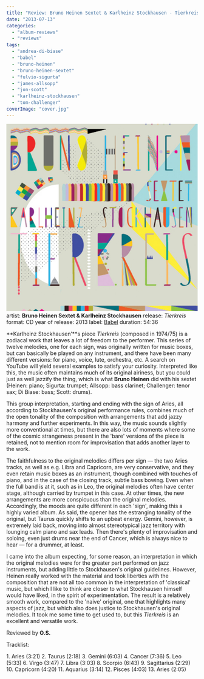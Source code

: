```yaml
---
title: "Review: Bruno Heinen Sextet & Karlheinz Stockhausen - Tierkreis (2013)"
date: "2013-07-13"
categories: 
  - "album-reviews"
  - "reviews"
tags: 
  - "andrea-di-biase"
  - "babel"
  - "bruno-heinen"
  - "bruno-heinen-sextet"
  - "fulvio-sigurta"
  - "james-allsopp"
  - "jon-scott"
  - "karlheinz-stockhausen"
  - "tom-challenger"
coverImage: "cover.jpg"
---
```


[![](images/cover.jpg)](http://www.eveningoflight.nl/wordpress/wp-content/uploads/2013/07/cover.jpg)artist: **Bruno Heinen Sextet & Karlheinz Stockhausen** release: _Tierkreis_ format: CD year of release: 2013 label: [Babel](https://www.google.nl/url?sa=t&rct=j&q=&esrc=s&source=web&cd=1&cad=rja&ved=0CCwQFjAA&url=http%3A%2F%2Fwww.babellabel.co.uk%2F&ei=AA_hUeeJA8bVPMjLgLAP&usg=AFQjCNHB8baw5ScubH8Mt9LiD1rFJsvyoA&sig2=gv539vKgxDIJSvIu0nz9iA&bvm=bv.48705608,d.ZWU) duration: 54:36

**Karlheinz Stockhausen’**s piece _Tierkreis_ (composed in 1974/75) is a zodiacal work that leaves a lot of freedom to the performer. This series of twelve melodies, one for each sign, was originally written for music boxes, but can basically be played on any instrument, and there have been many different versions: for piano, voice, lute, orchestra, etc. A search on YouTube will yield several examples to satisfy your curiosity. Interpreted like this, the music often maintains much of its original airiness, but you could just as well jazzify the thing, which is what **Bruno Heinen** did with his sextet (Heinen: piano; Sigurta: trumpet; Allsopp: bass clarinet; Challenger: tenor sax; Di Biase: bass; Scott: drums).

This group interpretation, starting and ending with the sign of Aries, all according to Stockhausen's original performance rules, combines much of the open tonality of the composition with arrangements that add jazzy harmony and further experiments. In this way, the music sounds slightly more conventional at times, but there are also lots of moments where some of the cosmic strangeness present in the 'bare' versions of the piece is retained, not to mention room for improvisation that adds another layer to the work.

The faithfulness to the original melodies differs per sign — the two Aries tracks, as well as e.g. Libra and Capricorn, are very conservative, and they even retain music boxes as an instrument, though combined with touches of piano, and in the case of the closing track, subtle bass bowing. Even when the full band is at it, such as in Leo, the original melodies often have center stage, although carried by trumpet in this case. At other times, the new arrangements are more conspicuous than the original melodies. Accordingly, the moods are quite different in each 'sign', making this a highly varied album. As said, the opener has the estranging tonality of the original, but Taurus quickly shifts to an upbeat energy. Gemini, however, is extremely laid back, moving into almost stereotypical jazz territory with lounging calm piano and sax leads. Then there's plenty of improvisation and soloing, even just drums near the end of Cancer, which is always nice to hear — for a drummer, at least.

I came into the album expecting, for some reason, an interpretation in which the original melodies were for the greater part performed on jazz instruments, but adding little to Stockhausen's original guidelines. However, Heinen really worked with the material and took liberties with the composition that are not all too common in the interpretation of 'classical' music, but which I like to think are closer to what Stockhausen himself would have liked, in the spirit of experimentation. The result is a relatively smooth work, compared to the 'naive' original, one that highlights many aspects of jazz, but which also does justice to Stockhausen's original melodies. It took me some time to get used to, but this _Tierkreis_ is an excellent and versatile work.

Reviewed by **O.S.**

Tracklist:

1\. Aries (3:21) 2. Taurus (2:18) 3. Gemini (6:03) 4. Cancer (7:36) 5. Leo (5:33) 6. Virgo (3:47) 7. Libra (3:03) 8. Scorpio (6:43) 9. Sagittarius (2:29) 10. Capricorn (4:20) 11. Aquarius (3:14) 12. Pisces (4:03) 13. Aries (2:05)
